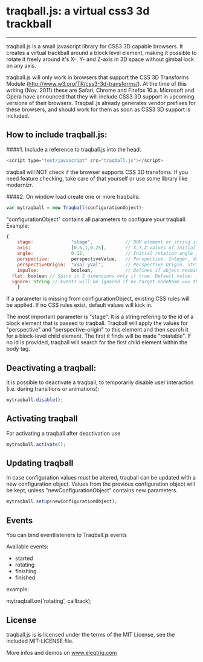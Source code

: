 # traqball.js: a virtual css3 3d trackball
----------

traqball.js is a small javascript library for CSS3 3D capable browsers. It creates a virtual trackball around a block level element, making it possible to rotate it freely around it's X-, Y- and Z-axis in 3D space without gimbal lock on any axis.

traqball.js will only work in browsers that support the CSS 3D Transforms Module (http://www.w3.org/TR/css3-3d-transforms/). At the time of this writing (Nov. 2011) these are Safari, Chrome and Firefox 10.a. Microsoft and Opera have announced that they will include CSS3 3D support in upcoming versions of their browsers. Traqball.js already generates vendor prefixes for these browsers, and should work for them as soon as CSS3 3D support is included.

## How to include traqball.js:

####1. Include a reference to traqball.js into the head:

``` js
<script type="text/javascript" src="traqball.js"></script>
```

traqball will NOT check if the browser supports CSS 3D transfoms. If you need feature checking, take care of that yourself or use some library like modernizr.

####2. On window load create one or more traqballs:

``` js
var mytraqball = new Traqball(configurationObject);
```

"configurationObject" contains all parameters to configure your traqball. Example:

``` js
{
	stage:				"stage", 			// DOM element or string id of block element. DOM element or String, default value: <body>
	axis: 				[0.5,1,0.25], 		// X,Y,Z values of initial rotation vector. Array, default value: [1,0,0]
	angle: 				0.12,				// Initial rotation angle in radian. Float, default value: 0.
	perspective: 		perspectiveValue,	// Perspective. Integer, default value 700.
	perspectiveOrigin:	"xVal yVal",		// Perspective Origin. String, default value "50% 50%".
	impulse: 			boolean, 			// Defines if object receives an impulse after relesing mouse/touchend. Default value: true.
  flat: boolean // Spins in 2 dimensions only if true. Default value: false
  ignore: String // Events will be ignored if ev.target.nodeName === this value.
	}
```
If a parameter is missing from configurationObject, existing CSS rules will be applied. If no CSS rules exist, default values will kick in.

The most important parameter is "stage". It is a string refering to the id of a block element that is passed to traqball. Traqball will apply the values for "perspective" and "perspective-origin" to this element and then search it for a block-level child element. The first it finds will be made "rotatable". If no id is provided, traqball will search for the first child element within the body tag.

## Deactivating a traqball:

It is possible to deactivate a traqball, to temporarily disable user interaction (i.e. during transitions or animations):

``` js
mytraqball.disable();
```

## Activating traqball

For activating a traqball after deactivation use
``` js
mytraqball.activate();
```

## Updating traqball

In case configuration values must be altered, traqball can be updated with a new configuration object. Values from the previous configuration object will  be kept, unless "newConfigurationObject" contains new parameters.

``` js
mytraqball.setup(newConfigurationObject);
```

## Events
You can bind eventlisteners to Traqball.js events

Available events:
- started
- rotating
- finishing
- finished

example:

mytraqball.on('rotating', callback);


## License

traqball.js is is licensed under the terms of the MIT License, see the included MIT-LICENSE file.

More infos and demos on www.eleqtriq.com
